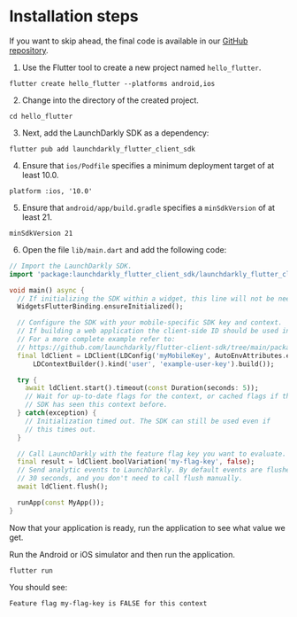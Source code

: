 # Installation steps
If you want to skip ahead, the final code is available in our [GitHub repository](https://github.com/launchdarkly/hello-flutter).

1. Use the Flutter tool to create a new project named `hello_flutter`.
```shell
flutter create hello_flutter --platforms android,ios
```

2. Change into the directory of the created project.
```shell
cd hello_flutter
```

3. Next, add the LaunchDarkly SDK as a dependency:
```shell
flutter pub add launchdarkly_flutter_client_sdk
```

4. Ensure that `ios/Podfile` specifies a minimum deployment target of at least 10.0.
```shell
platform :ios, '10.0'
```

5. Ensure that `android/app/build.gradle` specifies a `minSdkVersion` of at least 21.
```shell
minSdkVersion 21
```

6. Open the file `lib/main.dart` and add the following code:
```dart
// Import the LaunchDarkly SDK.
import 'package:launchdarkly_flutter_client_sdk/launchdarkly_flutter_client_sdk.dart';

void main() async {
  // If initializing the SDK within a widget, this line will not be needed.
  WidgetsFlutterBinding.ensureInitialized();

  // Configure the SDK with your mobile-specific SDK key and context.
  // If building a web application the client-side ID should be used instead.
  // For a more complete example refer to:
  // https://github.com/launchdarkly/flutter-client-sdk/tree/main/packages/flutter_client_sdk/example
  final ldClient = LDClient(LDConfig('myMobileKey', AutoEnvAttributes.enabled),
      LDContextBuilder().kind('user', 'example-user-key').build());

  try {
    await ldClient.start().timeout(const Duration(seconds: 5));
    // Wait for up-to-date flags for the context, or cached flags if the
    // SDK has seen this context before.
  } catch(exception) {
    // Initialization timed out. The SDK can still be used even if
    // this times out.
  }

  // Call LaunchDarkly with the feature flag key you want to evaluate.
  final result = ldClient.boolVariation('my-flag-key', false);
  // Send analytic events to LaunchDarkly. By default events are flushed every
  // 30 seconds, and you don't need to call flush manually.
  await ldClient.flush();

  runApp(const MyApp());
}
```
Now that your application is ready, run the application to see what value we get.

Run the Android or iOS simulator and then run the application.
```shell
flutter run
```

You should see:

`Feature flag my-flag-key is FALSE for this context`